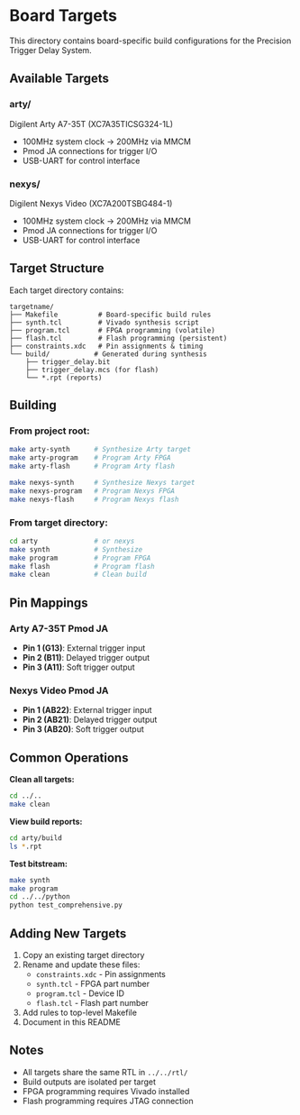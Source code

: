 # Board Targets

This directory contains board-specific build configurations for the Precision Trigger Delay System.

## Available Targets

### arty/
Digilent Arty A7-35T (XC7A35TICSG324-1L)
- 100MHz system clock → 200MHz via MMCM
- Pmod JA connections for trigger I/O
- USB-UART for control interface

### nexys/
Digilent Nexys Video (XC7A200TSBG484-1)
- 100MHz system clock → 200MHz via MMCM
- Pmod JA connections for trigger I/O
- USB-UART for control interface

## Target Structure

Each target directory contains:

```
targetname/
├── Makefile          # Board-specific build rules
├── synth.tcl         # Vivado synthesis script
├── program.tcl       # FPGA programming (volatile)
├── flash.tcl         # Flash programming (persistent)
├── constraints.xdc   # Pin assignments & timing
└── build/           # Generated during synthesis
    ├── trigger_delay.bit
    ├── trigger_delay.mcs (for flash)
    └── *.rpt (reports)
```

## Building

### From project root:
```bash
make arty-synth      # Synthesize Arty target
make arty-program    # Program Arty FPGA
make arty-flash      # Program Arty flash

make nexys-synth     # Synthesize Nexys target
make nexys-program   # Program Nexys FPGA
make nexys-flash     # Program Nexys flash
```

### From target directory:
```bash
cd arty              # or nexys
make synth           # Synthesize
make program         # Program FPGA
make flash           # Program flash
make clean           # Clean build
```

## Pin Mappings

### Arty A7-35T Pmod JA
- **Pin 1 (G13)**: External trigger input
- **Pin 2 (B11)**: Delayed trigger output
- **Pin 3 (A11)**: Soft trigger output

### Nexys Video Pmod JA
- **Pin 1 (AB22)**: External trigger input
- **Pin 2 (AB21)**: Delayed trigger output
- **Pin 3 (AB20)**: Soft trigger output

## Common Operations

**Clean all targets:**
```bash
cd ../..
make clean
```

**View build reports:**
```bash
cd arty/build
ls *.rpt
```

**Test bitstream:**
```bash
make synth
make program
cd ../../python
python test_comprehensive.py
```

## Adding New Targets

1. Copy an existing target directory
2. Rename and update these files:
   - `constraints.xdc` - Pin assignments
   - `synth.tcl` - FPGA part number
   - `program.tcl` - Device ID
   - `flash.tcl` - Flash part number
3. Add rules to top-level Makefile
4. Document in this README

## Notes

- All targets share the same RTL in `../../rtl/`
- Build outputs are isolated per target
- FPGA programming requires Vivado installed
- Flash programming requires JTAG connection
